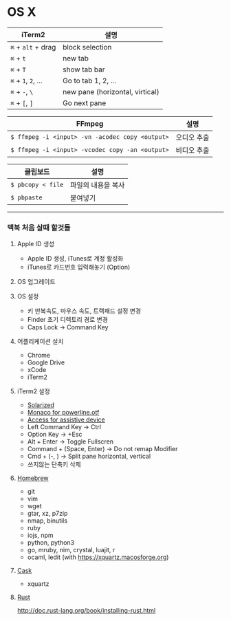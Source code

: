 OS X
========

iTerm2              | 설명
--------------------|---------------------------------
`⌘` + `alt` + drag  | block selection
`⌘` + `t`           | new tab
`⌘` + `T`           | show tab bar
`⌘` + `1`, `2`, ... | Go to tab 1, 2, ...
`⌘` + `-`, `\ `     | new pane (horizontal, virtical)
`⌘` + `[`, `]`      | Go next pane

FFmpeg                                          | 설명
------------------------------------------------|-------------
`$ ffmpeg -i <input> -vn -acodec copy <output>` | 오디오 추출
`$ ffmpeg -i <input> -vcodec copy -an <output>` | 비디오 추출

클립보드          | 설명
------------------|-------------
`$ pbcopy < file` | 파일의 내용을 복사
`$ pbpaste`       | 붙여넣기

--------

### 맥북 처음 살때 할것들

1.  Apple ID 생성
    * Apple ID 생성, iTunes로 계정 활성화
    * iTunes로 카드번호 입력해놓기 (Option)

2.  OS 업그레이드

3.  OS 설정

    * 키 반복속도, 마우스 속도, 트랙패드 설정 변경
    * Finder 초기 디렉토리 경로 변경
    * Caps Lock → Command Key

4.  어플리케이션 설치

    * Chrome
    * Google Drive
    * xCode
    * iTerm2

5.  iTerm2 설정

    * [Solarized](https://github.com/altercation/solarized)
    * [Monaco for powerline.otf](https://gist.github.com/baopham/1838072)
    * [Access for assistive device](http://www.tekrevue.com/how-to-enable-access-for-assistive-devices-in-os-x-mavericks/)
    * Left Command Key          → Ctrl
    * Option Key                → +Esc
    * Alt + Enter               → Toggle Fullscren
    * Command + (Space, Enter)  → Do not remap Modifier
    * Cmd + (-, \)              → Split pane horizontal, vertical
    * 쓰지않는 단축키 삭제

7.  [Homebrew](http://brew.sh)

    * git
    * vim
    * wget
    * gtar, xz, p7zip
    * nmap, binutils
    * ruby
    * iojs, npm
    * python, python3
    * go, mruby, nim, crystal, luajit, r
    * ocaml, ledit (with https://xquartz.macosforge.org)

8.  [Cask](http://caskroom.io)

    * xquartz

9.  [Rust](http://rust-lang.org)

    http://doc.rust-lang.org/book/installing-rust.html
